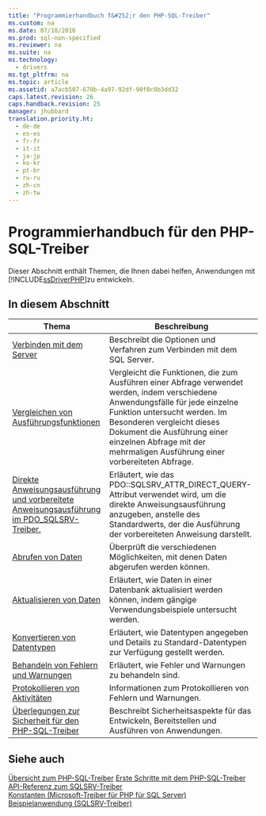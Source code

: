 ```yaml
---
title: "Programmierhandbuch f&#252;r den PHP-SQL-Treiber"
ms.custom: na
ms.date: 07/18/2016
ms.prod: sql-non-specified
ms.reviewer: na
ms.suite: na
ms.technology: 
  - drivers
ms.tgt_pltfrm: na
ms.topic: article
ms.assetid: a7acb507-670b-4a97-92df-90f0c0b3dd32
caps.latest.revision: 26
caps.handback.revision: 25
manager: jhubbard
translation.priority.ht: 
  - de-de
  - es-es
  - fr-fr
  - it-it
  - ja-jp
  - ko-kr
  - pt-br
  - ru-ru
  - zh-cn
  - zh-tw
---
```

# Programmierhandbuch f&#252;r den PHP-SQL-Treiber
Dieser Abschnitt enthält Themen, die Ihnen dabei helfen, Anwendungen mit [!INCLUDE[ssDriverPHP](../content/includes/ssDriverPHP_md.md)]zu entwickeln.  
  
## In diesem Abschnitt  
  
|Thema|Beschreibung|  
|---------|---------------|  
|[Verbinden mit dem Server](../content/Connecting-to-the-Server.md)|Beschreibt die Optionen und Verfahren zum Verbinden mit dem SQL Server.|  
|[Vergleichen von Ausführungsfunktionen](../content/Comparing-Execution-Functions.md)|Vergleicht die Funktionen, die zum Ausführen einer Abfrage verwendet werden, indem verschiedene Anwendungsfälle für jede einzelne Funktion untersucht werden. Im Besonderen vergleicht dieses Dokument die Ausführung einer einzelnen Abfrage mit der mehrmaligen Ausführung einer vorbereiteten Abfrage.|  
|[Direkte Anweisungsausführung und vorbereitete Anweisungsausführung im PDO_SQLSRV-Treiber.](../Topic/Direct%20Statement%20Execution%20and%20Prepared%20Statement%20Execution%20in%20the%20PDO_SQLSRV%20Driver.md)|Erläutert, wie das PDO::SQLSRV\_ATTR\_DIRECT\_QUERY-Attribut verwendet wird, um die direkte Anweisungsausführung anzugeben, anstelle des Standardwerts, der die Ausführung der vorbereiteten Anweisung darstellt.|  
|[Abrufen von Daten](../content/Retrieving-Data.md)|Überprüft die verschiedenen Möglichkeiten, mit denen Daten abgerufen werden können.|  
|[Aktualisieren von Daten](../content/Updating-Data--Microsoft-Drivers-for-PHP-for-SQL-Server-.md)|Erläutert, wie Daten in einer Datenbank aktualisiert werden können, indem gängige Verwendungsbeispiele untersucht werden.|  
|[Konvertieren von Datentypen](../content/Converting-Data-Types.md)|Erläutert, wie Datentypen angegeben und Details zu Standard-Datentypen zur Verfügung gestellt werden.|  
|[Behandeln von Fehlern und Warnungen](../content/Handling-Errors-and-Warnings.md)|Erläutert, wie Fehler und Warnungen zu behandeln sind.|  
|[Protokollieren von Aktivitäten](../content/Logging-Activity.md)|Informationen zum Protokollieren von Fehlern und Warnungen.|  
|[Überlegungen zur Sicherheit für den PHP-SQL-Treiber](../content/Security-Considerations-for-PHP-SQL-Driver.md)|Beschreibt Sicherheitsaspekte für das Entwickeln, Bereitstellen und Ausführen von Anwendungen.|  
  
## Siehe auch  
[Übersicht zum PHP-SQL-Treiber](../content/Overview-of-the-PHP-SQL-Driver.md)
[Erste Schritte mit dem PHP-SQL-Treiber](../content/Getting-Started-with-the-PHP-SQL-Driver.md)
[API-Referenz zum SQLSRV-Treiber](../content/SQLSRV-Driver-API-Reference.md)  
[Konstanten &#40;Microsoft-Treiber für PHP für SQL Server&#41;](../content/Constants--Microsoft-Drivers-for-PHP-for-SQL-Server-.md)  
[Beispielanwendung &#40;SQLSRV-Treiber&#41;](../content/Example-Application--SQLSRV-Driver-.md)  
  
